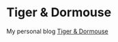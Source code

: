 Tiger & Dormouse
===================

My personal blog [Tiger & Dormouse](http://pvcarrera.github.io)
